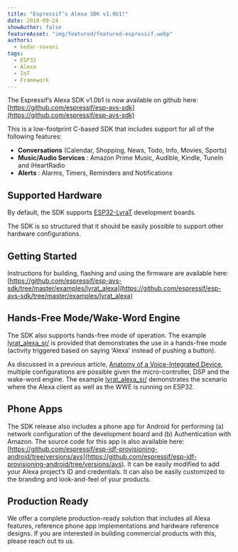 ```yaml
---
title: "Espressif’s Alexa SDK v1.0b1!"
date: 2018-09-24
showAuthor: false
featureAsset: "img/featured/featured-espressif.webp"
authors:
  - kedar-sovani
tags:
  - ESP32
  - Alexa
  - IoT
  - Framework
---
```

The Espressif’s Alexa SDK v1.0b1 is now available on github here: [https://github.com/espressif/esp-avs-sdk](https://github.com/espressif/esp-avs-sdk)

This is a low-footprint C-based SDK that includes support for all of the following features:

- __Conversations__  (Calendar, Shopping, News, Todo, Info, Movies, Sports)
- __Music/Audio Services__ : Amazon Prime Music, Audible, Kindle, TuneIn and iHeartRadio
- __Alerts__ : Alarms, Timers, Reminders and Notifications

## Supported Hardware

By default, the SDK supports [ESP32-LyraT](https://www.espressif.com/en/products/hardware/esp32-lyrat) development boards.

The SDK is so structured that it should be easily possible to support other hardware configurations.

## Getting Started

Instructions for building, flashing and using the firmware are available here: [https://github.com/espressif/esp-avs-sdk/tree/master/examples/lyrat_alexa](https://github.com/espressif/esp-avs-sdk/tree/master/examples/lyrat_alexa)

## Hands-Free Mode/Wake-Word Engine

The SDK also supports hands-free mode of operation. The example [lyrat_alexa_sr/](https://github.com/espressif/esp-avs-sdk/tree/master/examples/lyrat_alexa_sr) is provided that demonstrates the use in a hands-free mode (activity triggered based on saying ‘Alexa’ instead of pushing a button).

As discussed in a previous article, [Anatomy of a Voice-Integrated Device](/blog/anatomy-of-a-voice-integrated-device), multiple configurations are possible given the micro-controller, DSP and the wake-word engine. The example [lyrat_alexa_sr/](https://github.com/espressif/esp-avs-sdk/tree/master/examples/lyrat_alexa_sr) demonstrates the scenario where the Alexa client as well as the WWE is running on ESP32.

## Phone Apps

The SDK release also includes a phone app for Android for performing (a) network configuration of the development board and (b) Authentication with Amazon. The source code for this app is also available here: [https://github.com/espressif/esp-idf-provisioning-android/tree/versions/avs](https://github.com/espressif/esp-idf-provisioning-android/tree/versions/avs). It can be easily modified to add your Alexa project’s ID and credentials. It can also be easily customized to the branding and look-and-feel of your products.

## Production Ready

We offer a complete production-ready solution that includes all Alexa features, reference phone app implementations and hardware reference designs. If you are interested in building commercial products with this, please reach out to us.
